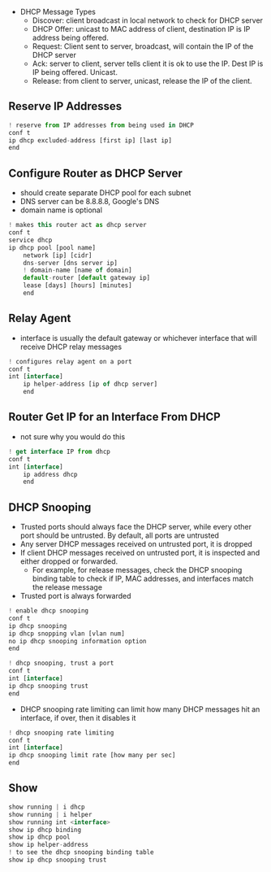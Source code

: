 - DHCP Message Types
	- Discover: client broadcast in local network to check for DHCP server
	- DHCP Offer: unicast to MAC address of client, destination IP is IP address being offered. 
	- Request: Client sent to server, broadcast, will contain the IP of the DHCP server
	- Ack: server to client, server tells client it is ok to use the IP. Dest IP is IP being offered. Unicast. 
	- Release: from client to server, unicast, release the IP of the client.

## Reserve IP Addresses
```js
! reserve from IP addresses from being used in DHCP
conf t
ip dhcp excluded-address [first ip] [last ip]
end
```


## Configure Router as DHCP Server
- should create separate DHCP pool for each subnet
- DNS server can be 8.8.8.8, Google's DNS
- domain name is optional
```js
! makes this router act as dhcp server
conf t
service dhcp
ip dhcp pool [pool name]
	network [ip] [cidr]
	dns-server [dns server ip]
	! domain-name [name of domain]
	default-router [default gateway ip]
	lease [days] [hours] [minutes]
	end
```

## Relay Agent
- interface is usually the default gateway or whichever interface that will receive DHCP relay messages
```js
! configures relay agent on a port
conf t
int [interface]
	ip helper-address [ip of dhcp server]
	end
```

## Router Get IP for an Interface From DHCP
- not sure why you would do this
```js
! get interface IP from dhcp
conf t
int [interface]
	ip address dhcp
	end
```


## DHCP Snooping
- Trusted ports should always face the DHCP server, while every other port should be untrusted. By default, all ports are untrusted
- Any server DHCP messages received on untrusted port, it is dropped
- If client DHCP messages received on untrusted port, it is inspected and either dropped or forwarded. 
	- For example, for release messages, check the DHCP snooping binding table to check if IP, MAC addresses, and interfaces match the release message
- Trusted port is always forwarded
```js
! enable dhcp snooping
conf t
ip dhcp snooping
ip dhcp snopping vlan [vlan num]
no ip dhcp snooping information option
end
```

```js
! dhcp snooping, trust a port
conf t
int [interface] 
ip dhcp snooping trust
end
```
- DHCP snooping rate limiting can limit how many DHCP messages hit an interface, if over, then it disables it
```js
! dhcp snooping rate limiting
conf t
int [interface]
ip dhcp snooping limit rate [how many per sec]
end
```


## Show
```js
show running | i dhcp
show running | i helper
show running int <interface>
show ip dhcp binding
show ip dhcp pool
show ip helper-address
! to see the dhcp snooping binding table
show ip dhcp snooping trust
```





